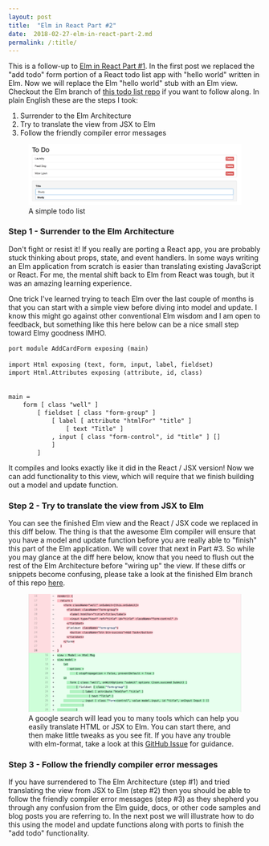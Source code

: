 ```yaml
---
layout: post
title:  "Elm in React Part #2"
date:  2018-02-27-elm-in-react-part-2.md
permalink: /:title/
---
```


This is a follow-up to [Elm in React Part #1](http://www.seanhelvey.com/elm-in-react-part-1/). In the first post we replaced the "add todo" form portion of a React todo list app with "hello world" written in Elm. Now we will replace the Elm "hello world" stub with an Elm view. Checkout the Elm branch of [this todo list repo](https://github.com/seanhelvey/react-intro-exercise) if you want to follow along. In plain English these are the steps I took:

1. Surrender to the Elm Architecture
2. Try to translate the view from JSX to Elm
3. Follow the friendly compiler error messages

<div class="sean-blog-image">
  <figure>
    <a href="/assets/images/seanhelvey/2018/todo.png" target="_blank"><img alt="todo" class=" lazyloaded" src="/assets/images/seanhelvey/2018/todo.png">
    </a>
  <figcaption>
    A simple todo list
  </figcaption>
  </figure>
</div>

### Step 1 -  Surrender to the Elm Architecture
Don't fight or resist it! If you really are porting a React app, you are probably stuck thinking about props, state, and event handlers. In some ways writing an Elm application from scratch is easier than translating existing JavaScript or React. For me, the mental shift back to Elm from React was tough, but it was an amazing learning experience.

One trick I've learned trying to teach Elm over the last couple of months is that you can start with a simple view before diving into model and update. I know this might go against other conventional Elm wisdom and I am open to feedback, but something like this here below can be a nice small step toward Elmy goodness IMHO.

```
port module AddCardForm exposing (main)

import Html exposing (text, form, input, label, fieldset)
import Html.Attributes exposing (attribute, id, class)


main =
    form [ class "well" ]
        [ fieldset [ class "form-group" ]
            [ label [ attribute "htmlFor" "title" ]
                [ text "Title" ]
            , input [ class "form-control", id "title" ] []
            ]
        ]

```

It compiles and looks exactly like it did in the React / JSX version! Now we can add functionality to this view, which will require that we finish building out a model and update function.

### Step 2 - Try to translate the view from JSX to Elm
You can see the finished Elm view and the React / JSX code we replaced in this diff below. The thing is that the awesome Elm compiler will ensure that you have a model and update function before you are really able to "finish" this part of the Elm application. We will cover that next in Part #3. So while you may glance at the diff here below, know that you need to flush out the rest of the Elm Architecture before "wiring up" the view. If these diffs or snippets become confusing, please take a look at the finished Elm branch of this repo [here](https://github.com/seanhelvey/react-intro-exercise/).

<div class="sean-blog-image">
  <figure>
    <a href="/assets/images/seanhelvey/2018/viewDiff.png" target="_blank"><img alt="viewDiff" class=" lazyloaded" src="/assets/images/seanhelvey/2018/viewDiff.png">
    </a>
  <figcaption>
    A google search will lead you to many tools which can help you easily translate HTML or JSX to Elm. You can start there, and then make little tweaks as you see fit. If you have any trouble with elm-format, take a look at this <a href="https://github.com/avh4/elm-format/issues/408" target="_blank">GitHub Issue</a> for guidance.
  </figcaption>
  </figure>
</div>

### Step 3 - Follow the friendly compiler error messages
If you have surrendered to The Elm Architecture (step #1) and tried translating the view from JSX to Elm (step #2) then you should be able to follow the friendly compiler error messages (step #3) as they shepherd you through any confusion from the Elm guide, docs, or other code samples and blog posts you are referring to. In the next post we will illustrate how to do this using the model and update functions along with ports to finish the "add todo" functionality.
